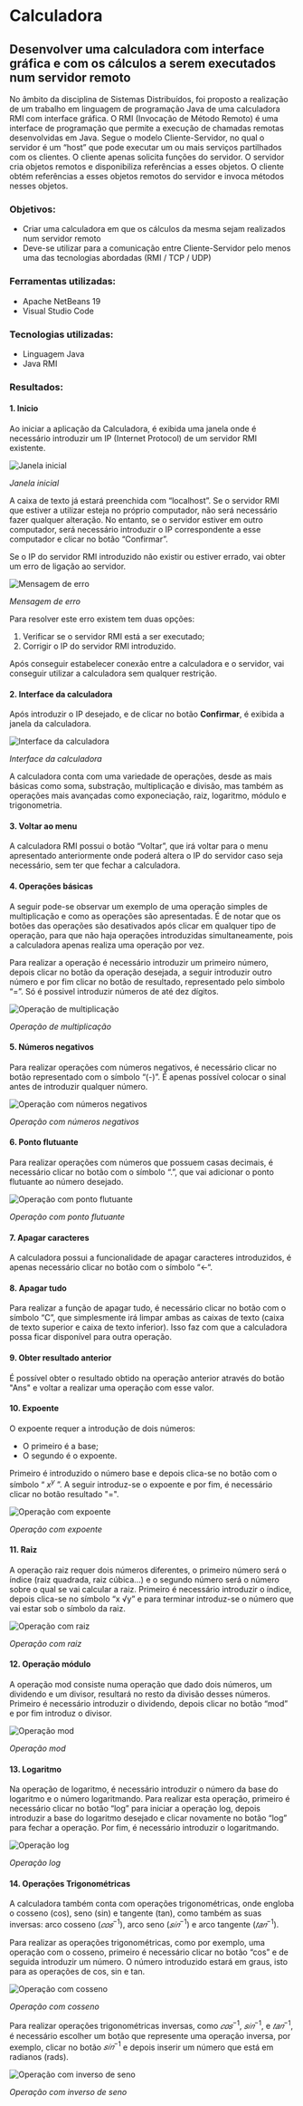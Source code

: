 # Calculadora
## Desenvolver uma calculadora com interface gráfica e com os cálculos a serem executados num servidor remoto

No âmbito da disciplina de Sistemas Distribuídos, foi proposto a realização de um trabalho em linguagem de programação Java de uma calculadora RMI com interface gráfica. O RMI (Invocação de Método Remoto) é uma interface de programação que permite a execução de chamadas remotas desenvolvidas em Java. Segue o modelo Cliente-Servidor, no qual o servidor é um “host” que pode executar um ou mais serviços partilhados com os clientes. O cliente apenas solicita funções do servidor. 
O servidor cria objetos remotos e disponibiliza referências a esses objetos. O cliente obtém referências a esses objetos remotos do servidor e invoca métodos nesses objetos.

### Objetivos:
- Criar uma calculadora em que os cálculos da mesma sejam realizados num servidor remoto
- Deve-se utilizar para a comunicação entre Cliente-Servidor pelo menos uma das tecnologias abordadas (RMI / TCP / UDP)

### Ferramentas utilizadas:
- Apache NetBeans 19
- Visual Studio Code

### Tecnologias utilizadas:
- Linguagem Java
- Java RMI

### Resultados:
#### 1. Inicio
Ao iniciar a aplicação da Calculadora, é exibida uma janela onde é necessário introduzir um IP (Internet Protocol) de um servidor RMI existente.

![Janela inicial](https://github.com/D1ogoCS/Calculadora-RMI/blob/main/imagens/janelaInicial.png)

*Janela inicial*

A caixa de texto já estará preenchida com “localhost”. Se o servidor RMI que estiver a utilizar esteja no próprio computador, não será necessário fazer qualquer alteração. No entanto, se o servidor estiver em outro computador, será necessário introduzir o IP correspondente a esse computador e clicar no botão “Confirmar”.

Se o IP do servidor RMI introduzido não existir ou estiver errado, vai obter um erro de ligação ao servidor.

![Mensagem de erro](https://github.com/D1ogoCS/Calculadora-RMI/blob/main/imagens/erroServidor.png)

*Mensagem de erro*

Para resolver este erro existem tem duas opções: 

1. Verificar se o servidor RMI está a ser executado;
2. Corrigir o IP do servidor RMI introduzido.

Após conseguir estabelecer conexão entre a calculadora e o servidor, vai conseguir utilizar a calculadora sem qualquer restrição. 

#### 2. Interface da calculadora
Após introduzir o IP desejado, e de clicar no botão __Confirmar__, é exibida a janela da calculadora.

![Interface da calculadora](https://github.com/D1ogoCS/Calculadora-RMI/blob/main/imagens/interfaceCalculadora.png)

*Interface da calculadora*

A calculadora conta com uma variedade de operações, desde as mais básicas como soma, substração, multiplicação e divisão, mas também as operações mais avançadas como exponeciação, raiz, logaritmo, módulo e trigonometria.

#### 3. Voltar ao menu
A calculadora RMI possui o botão “Voltar”, que irá voltar para o menu apresentado anteriormente onde poderá altera o IP do servidor caso seja necessário, sem ter que fechar a calculadora.

#### 4. Operações básicas
A seguir pode-se observar um exemplo de uma operação simples de multiplicação e como as operações são apresentadas. É de notar que os botões das operações são desativados após clicar em qualquer tipo de operação, para que não haja operações introduzidas simultaneamente, pois a calculadora apenas realiza uma operação por vez.

Para realizar a operação é necessário introduzir um primeiro número, depois clicar no botão da operação desejada, a seguir introduzir outro número e por fim clicar no botão de resultado, representado pelo simbolo “=”. Só é possivel introduzir números de até dez dígitos.

![Operação de multiplicação](https://github.com/D1ogoCS/Calculadora-RMI/blob/main/imagens/multiplicacao.png)

*Operação de multiplicação*

#### 5. Números negativos
Para realizar operações com números negativos, é necessário clicar no botão representado com o símbolo “(-)”. É apenas possível colocar o sinal antes de introduzir qualquer número.

![Operação com números negativos](https://github.com/D1ogoCS/Calculadora-RMI/blob/main/imagens/operacaoNumerosNegativos.png)

*Operação com números negativos*

#### 6. Ponto flutuante
Para realizar operações com números que possuem casas decimais, é necessário clicar no botão com o símbolo “.”, que vai adicionar o ponto flutuante ao número desejado.

![Operação com ponto flutuante](https://github.com/D1ogoCS/Calculadora-RMI/blob/main/imagens/operacaoPontoFlutuante.png)

*Operação com ponto flutuante*

#### 7. Apagar caracteres
A calculadora possui a funcionalidade de apagar caracteres introduzidos, é apenas necessário clicar no botão com o símbolo “<-“.

#### 8. Apagar tudo
Para realizar a função de apagar tudo, é necessário clicar no botão com o símbolo “C”, que simplesmente irá limpar ambas as caixas de texto (caixa de texto superior e caixa de texto inferior). Isso faz com que a calculadora possa ficar disponível para outra operação.

#### 9. Obter resultado anterior
É possível obter o resultado obtido na operação anterior através do botão "Ans" e voltar a realizar uma operação com esse valor.

#### 10. Expoente
O expoente requer a introdução de dois números: 

- O primeiro é a base;
- O segundo é o expoente.

Primeiro é introduzido o número base e depois clica-se no botão com o símbolo “ $x^y$ ”. A seguir introduz-se o expoente e por fim, é necessário clicar no botão resultado "=". 

![Operação com expoente](https://github.com/D1ogoCS/Calculadora-RMI/blob/main/imagens/operacaoExpoente.png)

*Operação com expoente*

#### 11. Raiz
A operação raiz requer dois números diferentes, o primeiro número será o índice (raiz quadrada, raiz cúbica...) e o segundo número será o número sobre o qual se vai calcular a raiz. Primeiro é necessário introduzir o índice, depois clica-se no símbolo “x √y” e para terminar introduz-se o número que vai estar sob o símbolo da raiz.

![Operação com raiz](https://github.com/D1ogoCS/Calculadora-RMI/blob/main/imagens/operacaoRaiz.png)

*Operação com raiz*

#### 12. Operação módulo
A operação mod consiste numa operação que dado dois números, um dividendo e um divisor, resultará no resto da divisão desses números. Primeiro é necessário introduzir o dividendo, depois clicar no botão “mod” e por fim introduz o divisor.

![Operação mod](https://github.com/D1ogoCS/Calculadora-RMI/blob/main/imagens/operacaoMod.png)

*Operação mod*

#### 13. Logaritmo
Na operação de logaritmo, é necessário introduzir o número da base do logaritmo e o número logaritmando. Para realizar esta operação, primeiro é necessário clicar no botão “log” para iniciar a operação log, depois introduzir a base do logaritmo desejado e clicar novamente no botão “log” para fechar a operação. Por fim, é necessário introduzir o logaritmando.

![Operação log](https://github.com/D1ogoCS/Calculadora-RMI/blob/main/imagens/operacaoLogaritmo.png)

*Operação log*

#### 14. Operações Trigonométricas
A calculadora também conta com operações trigonométricas, onde engloba o cosseno (cos), seno (sin) e tangente (tan), como também as suas inversas: arco cosseno ($𝑐𝑜𝑠 ^{−1}$), arco seno ($𝑠𝑖𝑛^{−1}$) e arco tangente ($𝑡𝑎𝑛^{−1}$).

Para realizar as operações trigonométricas, como por exemplo, uma operação com o cosseno, primeiro é necessário clicar no botão “cos” e de seguida introduzir um número. O número introduzido estará em graus, isto para as operações de cos, sin e tan.

![Operação com cosseno](https://github.com/D1ogoCS/Calculadora-RMI/blob/main/imagens/operacaoTrignometrica.png)

*Operação com cosseno*

Para realizar operações trigonométricas inversas, como $𝑐𝑜𝑠 ^{−1}$, $𝑠𝑖𝑛^{−1}$, e $𝑡𝑎𝑛^{−1}$, é necessário escolher um botão que represente uma operação inversa, por exemplo, clicar no botão $𝑠𝑖𝑛^{−1}$ e depois inserir um número que está em radianos (rads).

![Operação com inverso de seno](https://github.com/D1ogoCS/Calculadora-RMI/blob/main/imagens/operacaoTrignometrica2.png)

*Operação com inverso de seno*

